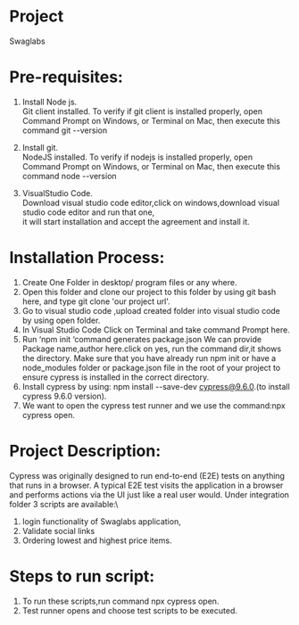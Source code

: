 # Project
Swaglabs

# Pre-requisites:

1.   Install Node js.\
      Git client installed. To verify if git client is installed properly, open Command Prompt on Windows, or Terminal on Mac, then execute this command git --version
3.   Install git.\
     NodeJS installed. To verify if nodejs is installed properly, open Command Prompt on Windows, or Terminal on Mac, then execute this command node --version
     
3.   VisualStudio Code.\
     Download visual studio code editor,click on windows,download visual studio code editor  and run that one,\
     it will start installation and accept the agreement and   install it.


# Installation Process:
1.  Create One Folder in desktop/ program files or any where.
2.  Open this folder and clone our project to this folder by using git bash here, and type git clone 'our project url'.
3.  Go to visual studio code ,upload created folder into visual studio code by using open folder.
4.  In Visual Studio Code Click on Terminal and take command Prompt here.
5.  Run  ‘npm init ‘command generates package.json
      We can provide Package name,author here.click on yes, run the command dir,it shows the directory.
      Make sure that you have already run npm init or have a node_modules folder or package.json file in the root of your project to ensure cypress is     installed in the correct directory.
5.  Install cypress by using: npm install --save-dev cypress@9.6.0.(to install cypress 9.6.0 version).
6.  We want to open the cypress test runner and we use the command:npx cypress open.
      
# Project Description:

Cypress was originally designed to run end-to-end (E2E) tests on anything that runs in a browser. A typical E2E test visits the application in a browser and performs actions via the UI just like a real user would.
Under integration folder 3 scripts are available:\
1. login functionality of Swaglabs application,
2. Validate social links
3. Ordering lowest and highest price items.

# Steps to run script:
1. To run these scripts,run command npx cypress open.
2. Test runner opens and choose test scripts to be executed.


